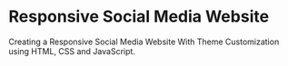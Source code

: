 # Responsive Social Media Website

Creating a Responsive Social Media Website With Theme Customization using HTML, CSS and JavaScript.
